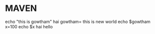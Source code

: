 # MAVEN
echo "this is gowtham"
hai
gowtham= this is new world
echo $gowtham
x=100
echo $x
hai
hello
